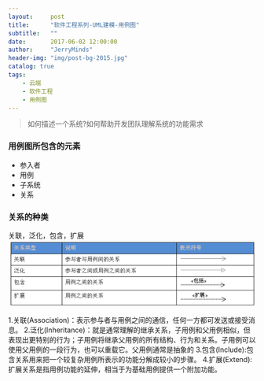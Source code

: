 ```yaml
---
layout:     post
title:      "软件工程系列-UML建模-用例图"
subtitle:   ""
date:       2017-06-02 12:00:00
author:     "JerryMinds"
header-img: "img/post-bg-2015.jpg"
catalog: true
tags:
    - 云端
    - 软件工程
    - 用例图
---
```


> 如何描述一个系统?如何帮助开发团队理解系统的功能需求

### 用例图所包含的元素
* 参入者
* 用例
* 子系统
* 关系

### 关系的种类
关联，泛化，包含，扩展
![img](/img/in-post/post-sofeware/software-usecase-relation.png)


1.关联(Association)：表示参与者与用例之间的通信，任何一方都可发送或接受消息。
2.泛化(Inheritance)：就是通常理解的继承关系，子用例和父用例相似，但表现出更特别的行为；子用例将继承父用例的所有结构、行为和关系。子用例可以使用父用例的一段行为，也可以重载它。父用例通常是抽象的
3.包含(Include):包含关系用来把一个较复杂用例所表示的功能分解成较小的步骤。
4.扩展(Extend):扩展关系是指用例功能的延伸，相当于为基础用例提供一个附加功能。


